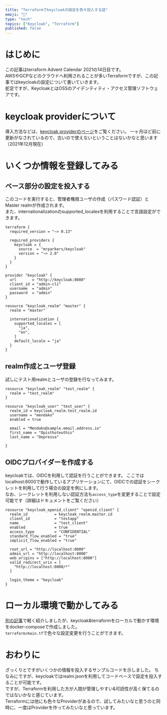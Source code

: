 ```yaml
---
title: "Terraformでkeycloakの設定を色々投入する話"
emoji: "🐙"
type: "tech"
topics: ["Keycloak", "Terraform"]
published: false
---
```


# はじめに
この記事はterraform Advent Calendar 2021の14日目です。  
AWSやGCPなどのクラウドへ利用されることが多いTerraformですが、この記事ではkeycloakの設定について書いていきます。  
蛇足ですが、KeycloakとはOSSのアイデンティティ・アクセス管理ソフトウェアです。

# keycloak providerについて
導入方法などは、[keycloak providerのページ](https://registry.terraform.io/providers/mrparkers/keycloak/latest)をご覧ください。
一ヶ月ほど前に更新がなされているので、古いので使えないということはないかなと思います（2021年12月現在）

# いくつか情報を登録してみる
## ベース部分の設定を投入する
このコードを実行すると、管理者権限ユーザの作成（パスワード認証）とMaster realmが作成されます。  
また、internationalizationのsupported_localesを利用することで言語設定ができます。
```
terraform {
  required_version = "~> 0.13"

  required_providers {
    keycloak = {
      source  = "mrparkers/keycloak"
      version = "~> 2.0"
    }
  }
}

provider "keycloak" {
  url       = "http://keycloak:8080"
  client_id = "admin-cli"
  username  = "admin"
  password  = "admin"
}

resource "keycloak_realm" "master" {
  realm = "master"

  internationalization {
    supported_locales = [
      "ja",
      "en",
    ]
    default_locale = "ja"
  }
}
```

## realm作成とユーザ登録
試しにテスト用realmとユーザの登録を行なってみます。
```
resource "keycloak_realm" "test_realm" {
  realm = "test_realm"
}

resource "keycloak_user" "test_user" {
  realm_id = keycloak_realm.test_realm.id
  username = "mendako"
  enabled = true

  email = "Mendako@sample.email.address.io"
  first_name = "Opisthoteuthis"
  last_name = "Depressa"

}
```

## OIDCプロバイダーを作成する
keycloakでは、OIDCを利用して認証を行うことができます。 
ここではlocalhost:8000で動作しているアプリケーションにて、OIDCでの認証をシークレットを利用して行う場合の設定を例にします。  
なお、シークレットを利用しない認証方法も`access_type`を変更することで設定可能です（詳細はドキュメントをご覧ください）
```
resource "keycloak_openid_client" "openid_client" {
  realm_id            = keycloak_realm.master.id
  client_id           = "testapp"
  name                = "test_client"
  enabled             = true
  access_type         = "CONFIDENTIAL"
  standard_flow_enabled = "true"
  implicit_flow_enabled = "true"

  root_url = "http://localhost:8000"
  admin_url = "http://localhost:8000"
  web_origins = ["http://localhost:8000"]
  valid_redirect_uris = [
    "http://localhost:8000/*"
  ]

  login_theme = "keycloak"
}
```

# ローカル環境で動かしてみる
[別の記事](https://zenn.dev/guranytou/articles/d0c3ce9cefe29418f062)で軽く紹介しましたが、keycloak&terraformをローカルで動かす環境をdocker-composeで作成しました。  
`terraform/main.tf`で色々な設定変更を行うことができます。

# おわりに
ざっくりとですがいくつかの情報を投入するサンプルコードを示しました。
ちなみにですが、keycloakではrealm.jsonを利用してコードベースで設定を投入することが可能です。  
ですが、Terraformを利用した方が人間が管理しやすい&可読性が高く保てるのではないかなと感じています。  
Terraformには他にも色々なProviderがあるので、試してみたいなと思うのと同時に、一度はProviderを作ってみたいなと思っています。